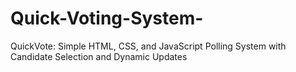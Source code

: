 # Quick-Voting-System-
QuickVote: Simple HTML, CSS, and JavaScript Polling System with Candidate Selection and Dynamic Updates
